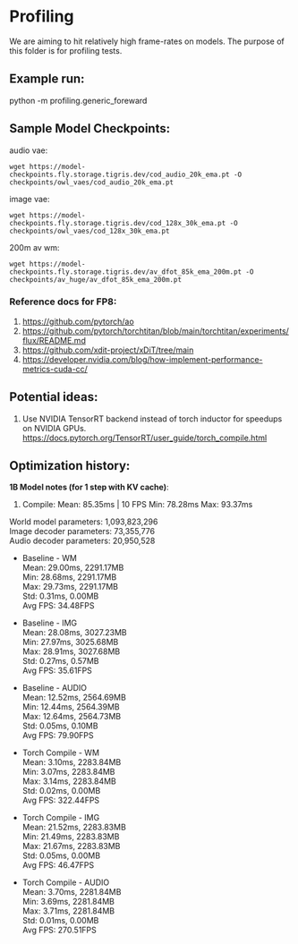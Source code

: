 # Profiling

We are aiming to hit relatively high frame-rates on models. The purpose of this folder is for profiling tests.

## Example run:
python -m profiling.generic_foreward

## Sample Model Checkpoints:
audio vae:
```
wget https://model-checkpoints.fly.storage.tigris.dev/cod_audio_20k_ema.pt -O checkpoints/owl_vaes/cod_audio_20k_ema.pt
```
image vae:
```
wget https://model-checkpoints.fly.storage.tigris.dev/cod_128x_30k_ema.pt -O checkpoints/owl_vaes/cod_128x_30k_ema.pt
```
200m av wm:
```
wget https://model-checkpoints.fly.storage.tigris.dev/av_dfot_85k_ema_200m.pt -O checkpoints/av_huge/av_dfot_85k_ema_200m.pt
```

### Reference docs for FP8:
1. https://github.com/pytorch/ao
2. https://github.com/pytorch/torchtitan/blob/main/torchtitan/experiments/flux/README.md
3. https://github.com/xdit-project/xDiT/tree/main
5. https://developer.nvidia.com/blog/how-implement-performance-metrics-cuda-cc/

## Potential ideas:
1. Use NVIDIA TensorRT backend instead of torch inductor for speedups on NVIDIA GPUs.
https://docs.pytorch.org/TensorRT/user_guide/torch_compile.html

## Optimization history:
**1B Model notes (for 1 step with KV cache)**:
1. Compile:
Mean: 85.35ms | 10 FPS
Min: 78.28ms
Max: 93.37ms

World model parameters: 1,093,823,296    
Image decoder parameters: 73,355,776    
Audio decoder parameters: 20,950,528    

*  Baseline - WM    
Mean: 29.00ms, 2291.17MB    
Min: 28.68ms, 2291.17MB    
Max: 29.73ms, 2291.17MB    
Std: 0.31ms, 0.00MB    
Avg FPS: 34.48FPS

*  Baseline - IMG    
Mean: 28.08ms, 3027.23MB    
Min: 27.97ms, 3025.68MB    
Max: 28.91ms, 3027.68MB    
Std: 0.27ms, 0.57MB    
Avg FPS: 35.61FPS

*  Baseline - AUDIO    
Mean: 12.52ms, 2564.69MB    
Min: 12.44ms, 2564.39MB    
Max: 12.64ms, 2564.73MB    
Std: 0.05ms, 0.10MB    
Avg FPS: 79.90FPS



*  Torch Compile - WM    
Mean: 3.10ms, 2283.84MB    
Min: 3.07ms, 2283.84MB    
Max: 3.14ms, 2283.84MB    
Std: 0.02ms, 0.00MB    
Avg FPS: 322.44FPS


*  Torch Compile - IMG    
Mean: 21.52ms, 2283.83MB    
Min: 21.49ms, 2283.83MB    
Max: 21.67ms, 2283.83MB    
Std: 0.05ms, 0.00MB    
Avg FPS: 46.47FPS

*  Torch Compile - AUDIO    
Mean: 3.70ms, 2281.84MB    
Min: 3.69ms, 2281.84MB    
Max: 3.71ms, 2281.84MB    
Std: 0.01ms, 0.00MB    
Avg FPS: 270.51FPS
